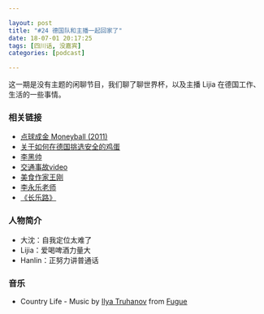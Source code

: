 ```yaml
---

layout: post
title: "#24 德国队和主播一起回家了"
date: 18-07-01 20:17:25
tags: [四川话, 没嘉宾]
categories: [podcast]

---
```


这一期是没有主题的闲聊节目，我们聊了聊世界杯，以及主播 Lijia 在德国工作、生活的一些事情。

### 相关链接

- [点球成金 Moneyball (2011)](https://movie.douban.com/subject/3023164/)
- [关于如何在德国挑选安全的鸡蛋](http://www.sohu.com/a/162262146_170331)
- [李黑帅](https://weibo.com/u/5245309173/)
- [交通事故video](https://space.bilibili.com/28152409/)
- [美食作家王刚](https://space.bilibili.com/290526283/)
- [李永乐老师](https://space.bilibili.com/9458053/)
- [《长乐路》](https://book.douban.com/subject/27116307/)

### 人物简介

- 大沈：自我定位太难了
- Lijia：爱喝啤酒力量大
- Hanlin：正努力讲普通话

### 音乐

- Country Life - Music by <a href="https://icons8.com/music/author/ilya-truhanov">Ilya Truhanov</a> from <a href="https://icons8.com/music">Fugue</a>